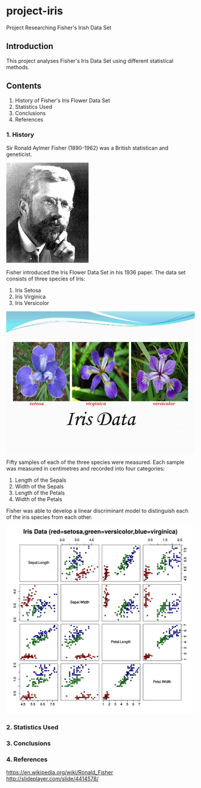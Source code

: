 # project-iris
Project Researching Fisher's Irish Data Set

## Introduction
This project analyses Fisher's Iris Data Set using different statistical methods.

## Contents
1. History of Fisher's Iris Flower Data Set
2. Statistics Used
3. Conclusions
4. References

### 1. History
Sir Ronald Aylmer Fisher (1890-1962) was a British statistican and geneticist.

![A picture of Ronald Fisher](fisher.jpg)

Fisher introduced the Iris Flower Data Set in his 1936 paper.  The data set consists of three species of Iris:
1. Iris Setosa
2. Iris Virginica
3. Iris Versicolor

![Photo of the Iris in the data set](Iris.jpg)

Fifty samples of each of the three species were measured.  Each sample was measured in centimetres and recorded into four categories:
1. Length of the Sepals
2. Width of the Sepals
3. Length of the Petals
4. Width of the Petals

Fisher was able to develop a linear discriminant model to distinguish each of the iris species from each other.

![Scatterplot illustrating iris data set](scatterplot.svg)




### 2. Statistics Used


### 3. Conclusions


### 4. References
https://en.wikipedia.org/wiki/Ronald_Fisher
http://slideplayer.com/slide/4414578/


